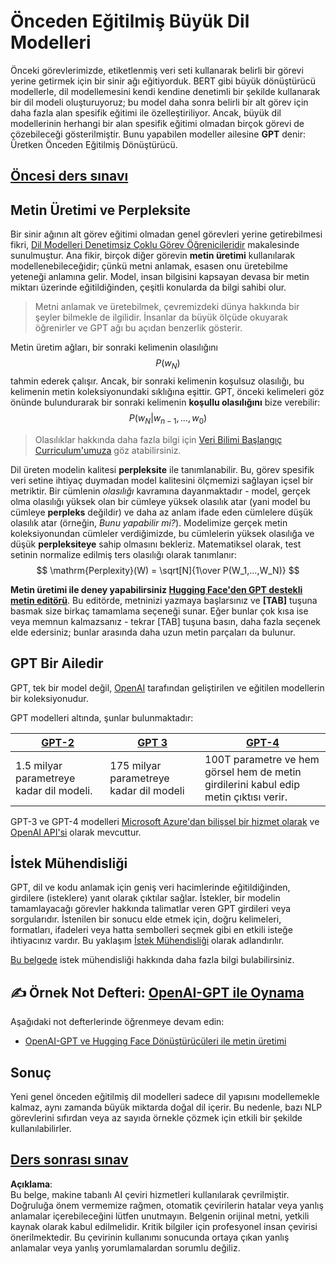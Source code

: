 # Önceden Eğitilmiş Büyük Dil Modelleri

Önceki görevlerimizde, etiketlenmiş veri seti kullanarak belirli bir görevi yerine getirmek için bir sinir ağı eğitiyorduk. BERT gibi büyük dönüştürücü modellerle, dil modellemesini kendi kendine denetimli bir şekilde kullanarak bir dil modeli oluşturuyoruz; bu model daha sonra belirli bir alt görev için daha fazla alan spesifik eğitimi ile özelleştiriliyor. Ancak, büyük dil modellerinin herhangi bir alan spesifik eğitimi olmadan birçok görevi de çözebileceği gösterilmiştir. Bunu yapabilen modeller ailesine **GPT** denir: Üretken Önceden Eğitilmiş Dönüştürücü.

## [Öncesi ders sınavı](https://ff-quizzes.netlify.app/en/ai/quiz/39)

## Metin Üretimi ve Perpleksite

Bir sinir ağının alt görev eğitimi olmadan genel görevleri yerine getirebilmesi fikri, [Dil Modelleri Denetimsiz Çoklu Görev Öğrenicileridir](https://cdn.openai.com/better-language-models/language_models_are_unsupervised_multitask_learners.pdf) makalesinde sunulmuştur. Ana fikir, birçok diğer görevin **metin üretimi** kullanılarak modellenebileceğidir; çünkü metni anlamak, esasen onu üretebilme yeteneği anlamına gelir. Model, insan bilgisini kapsayan devasa bir metin miktarı üzerinde eğitildiğinden, çeşitli konularda da bilgi sahibi olur.

> Metni anlamak ve üretebilmek, çevremizdeki dünya hakkında bir şeyler bilmekle de ilgilidir. İnsanlar da büyük ölçüde okuyarak öğrenirler ve GPT ağı bu açıdan benzerlik gösterir.

Metin üretim ağları, bir sonraki kelimenin olasılığını $$P(w_N)$$ tahmin ederek çalışır. Ancak, bir sonraki kelimenin koşulsuz olasılığı, bu kelimenin metin koleksiyonundaki sıklığına eşittir. GPT, önceki kelimeleri göz önünde bulundurarak bir sonraki kelimenin **koşullu olasılığını** bize verebilir: $$P(w_N | w_{n-1}, ..., w_0)$$

> Olasılıklar hakkında daha fazla bilgi için [Veri Bilimi Başlangıç Curriculum'umuza](https://github.com/microsoft/Data-Science-For-Beginners/tree/main/1-Introduction/04-stats-and-probability) göz atabilirsiniz.

Dil üreten modelin kalitesi **perpleksite** ile tanımlanabilir. Bu, görev spesifik veri setine ihtiyaç duymadan model kalitesini ölçmemizi sağlayan içsel bir metriktir. Bir cümlenin *olasılığı* kavramına dayanmaktadır - model, gerçek olma olasılığı yüksek olan bir cümleye yüksek olasılık atar (yani model bu cümleye **perpleks** değildir) ve daha az anlam ifade eden cümlelere düşük olasılık atar (örneğin, *Bunu yapabilir mi?*). Modelimize gerçek metin koleksiyonundan cümleler verdiğimizde, bu cümlelerin yüksek olasılığa ve düşük **perpleksiteye** sahip olmasını bekleriz. Matematiksel olarak, test setinin normalize edilmiş ters olasılığı olarak tanımlanır:
$$
\mathrm{Perplexity}(W) = \sqrt[N]{1\over P(W_1,...,W_N)}
$$ 

**Metin üretimi ile deney yapabilirsiniz [Hugging Face'den GPT destekli metin editörü](https://transformer.huggingface.co/doc/gpt2-large)**. Bu editörde, metninizi yazmaya başlarsınız ve **[TAB]** tuşuna basmak size birkaç tamamlama seçeneği sunar. Eğer bunlar çok kısa ise veya memnun kalmazsanız - tekrar [TAB] tuşuna basın, daha fazla seçenek elde edersiniz; bunlar arasında daha uzun metin parçaları da bulunur.

## GPT Bir Ailedir

GPT, tek bir model değil, [OpenAI](https://openai.com) tarafından geliştirilen ve eğitilen modellerin bir koleksiyonudur.

GPT modelleri altında, şunlar bulunmaktadır:

| [GPT-2](https://huggingface.co/docs/transformers/model_doc/gpt2#openai-gpt2) | [GPT 3](https://openai.com/research/language-models-are-few-shot-learners) | [GPT-4](https://openai.com/gpt-4) |
| -- | -- | -- |
| 1.5 milyar parametreye kadar dil modeli. | 175 milyar parametreye kadar dil modeli | 100T parametre ve hem görsel hem de metin girdilerini kabul edip metin çıktısı verir. |

GPT-3 ve GPT-4 modelleri [Microsoft Azure'dan bilişsel bir hizmet olarak](https://azure.microsoft.com/en-us/services/cognitive-services/openai-service/#overview?WT.mc_id=academic-77998-cacaste) ve [OpenAI API'si](https://openai.com/api/) olarak mevcuttur.

## İstek Mühendisliği

GPT, dil ve kodu anlamak için geniş veri hacimlerinde eğitildiğinden, girdilere (isteklere) yanıt olarak çıktılar sağlar. İstekler, bir modelin tamamlayacağı görevler hakkında talimatlar veren GPT girdileri veya sorgularıdır. İstenilen bir sonucu elde etmek için, doğru kelimeleri, formatları, ifadeleri veya hatta sembolleri seçmek gibi en etkili isteğe ihtiyacınız vardır. Bu yaklaşım [İstek Mühendisliği](https://learn.microsoft.com/en-us/shows/ai-show/the-basics-of-prompt-engineering-with-azure-openai-service?WT.mc_id=academic-77998-bethanycheum) olarak adlandırılır.

[Bu belgede](https://learn.microsoft.com/en-us/semantic-kernel/prompt-engineering/?WT.mc_id=academic-77998-bethanycheum) istek mühendisliği hakkında daha fazla bilgi bulabilirsiniz.

## ✍️ Örnek Not Defteri: [OpenAI-GPT ile Oynama](../../../../../lessons/5-NLP/20-LangModels/GPT-PyTorch.ipynb)

Aşağıdaki not defterlerinde öğrenmeye devam edin:

* [OpenAI-GPT ve Hugging Face Dönüştürücüleri ile metin üretimi](../../../../../lessons/5-NLP/20-LangModels/GPT-PyTorch.ipynb)

## Sonuç

Yeni genel önceden eğitilmiş dil modelleri sadece dil yapısını modellemekle kalmaz, aynı zamanda büyük miktarda doğal dil içerir. Bu nedenle, bazı NLP görevlerini sıfırdan veya az sayıda örnekle çözmek için etkili bir şekilde kullanılabilirler.

## [Ders sonrası sınav](https://ff-quizzes.netlify.app/en/ai/quiz/40)

**Açıklama**:  
Bu belge, makine tabanlı AI çeviri hizmetleri kullanılarak çevrilmiştir. Doğruluğa önem vermemize rağmen, otomatik çevirilerin hatalar veya yanlış anlamalar içerebileceğini lütfen unutmayın. Belgenin orijinal metni, yetkili kaynak olarak kabul edilmelidir. Kritik bilgiler için profesyonel insan çevirisi önerilmektedir. Bu çevirinin kullanımı sonucunda ortaya çıkan yanlış anlamalar veya yanlış yorumlamalardan sorumlu değiliz.